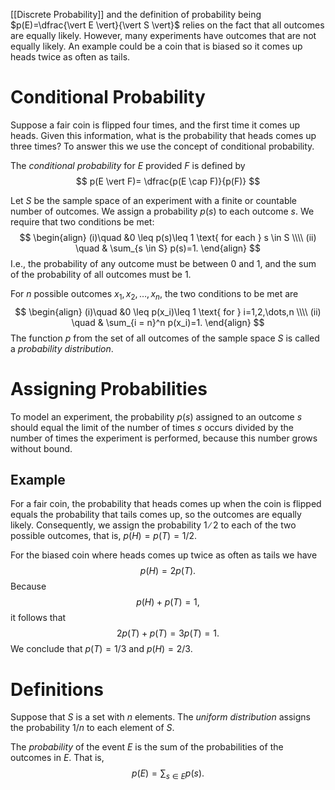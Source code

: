 [[Discrete Probability]] and the definition of probability being $p(E)=\dfrac{\vert E \vert}{\vert S \vert}$ relies on the fact that all outcomes are equally likely. However, many experiments have outcomes that are not equally likely. An example could be a coin that is biased so it comes up heads twice as often as tails.

# Conditional Probability
Suppose a fair coin is flipped four times, and the first time it comes up heads. Given this information, what is the probability that heads comes up three times? To answer this we use the concept of conditional probability.

The *conditional probability* for $E$ provided $F$ is defined by
$$
p(E \vert F)= \dfrac{p(E \cap F)}{p(F)}
$$


Let $S$ be the sample space of an experiment with a finite or countable number of outcomes. We assign a probability $p(s)$ to each outcome $s$. We require that two conditions be met:
$$ 
\begin{align}
(i)\quad &0 \leq p(s)\leq 1 \text{ for each } s \in S \\\\
(ii) \quad & \sum_{s \in S} p(s)=1.
\end{align}
$$
I.e., the probability of any outcome must be between 0 and 1, and the sum of the probability of all outcomes must be 1.

For $n$ possible outcomes $x_1, x_2, \dots, x_n$, the two conditions to be met are
$$ 
\begin{align}
(i)\quad &0 \leq p(x_i)\leq 1 \text{ for } i=1,2,\dots,n \\\\
(ii) \quad & \sum_{i = n}^n p(x_i)=1.
\end{align}
$$
The function $p$ from the set of all outcomes of the sample space $S$ is called a *probability distribution*.
# Assigning Probabilities
To model an experiment, the probability $p(s)$ assigned to an outcome $s$ should equal the limit of the number of times $s$ occurs divided by the number of times the experiment is performed, because this number grows without bound.
## Example
For a fair coin, the probability that heads comes up when the coin is flipped equals the probability that tails comes up, so the outcomes are equally likely. Consequently, we assign the probability $1∕2$ to each of the two possible outcomes, that is, $p(H)=p(T)=1/2$. 

For the biased coin where heads comes up twice as often as tails we have
$$
p(H)=2p(T).
$$
Because
$$p(H)+p(T)=1,$$
it follows that
$$2p(T)+p(T)=3p(T)=1.$$
We conclude that $p(T)=1/3$ and $p(H)=2/3$. 


# Definitions
Suppose that $S$ is a set with $n$ elements. The *uniform distribution* assigns the probability $1/n$ to each element of $S$.

The *probability* of the event $E$ is the sum of the probabilities of the outcomes in $E$. That is,
$$p(E)=\sum_{s \in E}p(s).$$

